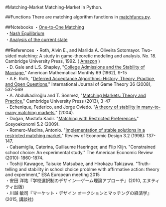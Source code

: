 #Matching-Market
Matching-Market in Python.  

##Functions
There are matching algorithm functions in [matchfuncs.py](https://github.com/ogaway/Matching-Market/blob/master/matchfuncs.py).   

##Notebooks
・[One-to-One Matching](http://nbviewer.ipython.org/github/ogaway/Matching-Market/blob/master/One-to-One.ipynb)  
・[Nash Equilibrium](http://nbviewer.ipython.org/github/ogaway/Matching-Market/blob/master/Nash_Match.ipynb)  
・[Analysis of the current state](http://nbviewer.ipython.org/github/ogaway/Matching-Market/blob/master/Analysis.ipynb)  
  
##References
・Roth, Alvin E., and Marilda A. Oliveira Sotomayor. Two-sided matching: A study in game-theoretic modeling and analysis. No. 18. Cambridge University Press, 1992. ( [Amazon](http://www.amazon.co.jp/dp/0521437881) )  
・D. Gale and L.S. Shapley, "[College Admissions and the Stability of Marriage](http://www.jstor.org/stable/2312726?seq=1#page_scan_tab_contents)," American Mathematical Monthly 69 (1962), 9-15  
・A.E. Roth, "[Deferred Acceptance Algorithms: History, Theory, Practice, and Open Questions](http://link.springer.com/article/10.1007/s00182-008-0117-6)," International Journal of Game Theory 36 (2008), 537-569  
・A. Abdulkadiroğlu and T. Sönmez, "[Matching Markets: Theory and Practice](http://ebooks.cambridge.org/chapter.jsf?bid=CBO9781139060011&cid=CBO9781139060011A010&tabName=Chapter)," Cambridge University Press (2013), 3-47  
・Echenique, Federico, and Jorge Oviedo. "[A theory of stability in many-to-many matching markets.](http://papers.ssrn.com/sol3/papers.cfm?abstract_id=691443)" (2004).  
・Doğan, Mustafa Kadir. "[Matching with Restricted Preferences.](http://dergipark.ulakbim.gov.tr/sosyoekonomi/article/view/5000080555)" Sosyoekonomi 5.2 (2009).  
・Romero-Medina, Antonio. "[Implementation of stable solutions in a restricted matching market.](http://link.springer.com/article/10.1007/s100580050009)" Review of Economic Design 3.2 (1998): 137-147.  
・Calsamiglia, Caterina, Guillaume Haeringer, and Flip Klijn. "Constrained school choice: An experimental study." The American Economic Review (2010): 1860-1874.  
・Toshiji Kawagoe, Taisuke Matsubae, and Hirokazu Takizawa. "Truth-telling and stability in school choice problme with affirmative action: theory and experiment," ESA European meeting 2015  
・安田 洋祐『学校選択制のデザイン―ゲーム理論アプローチ』(2010, エヌティティ出版)  
・川越 敏司『マーケット・デザイン オークションとマッチングの経済学』(2015, 講談社)  
